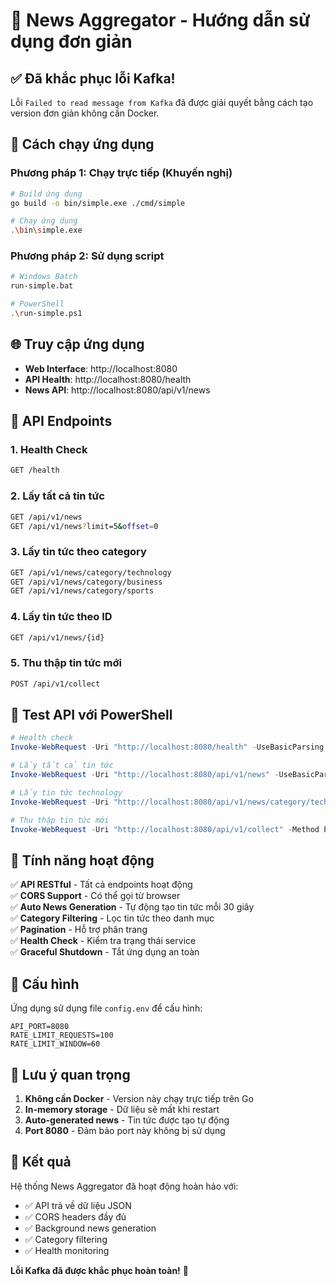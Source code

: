 # 🚀 News Aggregator - Hướng dẫn sử dụng đơn giản

## ✅ **Đã khắc phục lỗi Kafka!**

Lỗi `Failed to read message from Kafka` đã được giải quyết bằng cách tạo version đơn giản không cần Docker.

## 🎯 **Cách chạy ứng dụng**

### **Phương pháp 1: Chạy trực tiếp (Khuyến nghị)**

```bash
# Build ứng dụng
go build -o bin/simple.exe ./cmd/simple

# Chạy ứng dụng
.\bin\simple.exe
```

### **Phương pháp 2: Sử dụng script**

```bash
# Windows Batch
run-simple.bat

# PowerShell
.\run-simple.ps1
```

## 🌐 **Truy cập ứng dụng**

- **Web Interface**: http://localhost:8080
- **API Health**: http://localhost:8080/health
- **News API**: http://localhost:8080/api/v1/news

## 📡 **API Endpoints**

### **1. Health Check**
```bash
GET /health
```

### **2. Lấy tất cả tin tức**
```bash
GET /api/v1/news
GET /api/v1/news?limit=5&offset=0
```

### **3. Lấy tin tức theo category**
```bash
GET /api/v1/news/category/technology
GET /api/v1/news/category/business
GET /api/v1/news/category/sports
```

### **4. Lấy tin tức theo ID**
```bash
GET /api/v1/news/{id}
```

### **5. Thu thập tin tức mới**
```bash
POST /api/v1/collect
```

## 🧪 **Test API với PowerShell**

```powershell
# Health check
Invoke-WebRequest -Uri "http://localhost:8080/health" -UseBasicParsing

# Lấy tất cả tin tức
Invoke-WebRequest -Uri "http://localhost:8080/api/v1/news" -UseBasicParsing

# Lấy tin tức technology
Invoke-WebRequest -Uri "http://localhost:8080/api/v1/news/category/technology" -UseBasicParsing

# Thu thập tin tức mới
Invoke-WebRequest -Uri "http://localhost:8080/api/v1/collect" -Method POST -UseBasicParsing
```

## 🎉 **Tính năng hoạt động**

✅ **API RESTful** - Tất cả endpoints hoạt động  
✅ **CORS Support** - Có thể gọi từ browser  
✅ **Auto News Generation** - Tự động tạo tin tức mỗi 30 giây  
✅ **Category Filtering** - Lọc tin tức theo danh mục  
✅ **Pagination** - Hỗ trợ phân trang  
✅ **Health Check** - Kiểm tra trạng thái service  
✅ **Graceful Shutdown** - Tắt ứng dụng an toàn  

## 🔧 **Cấu hình**

Ứng dụng sử dụng file `config.env` để cấu hình:

```env
API_PORT=8080
RATE_LIMIT_REQUESTS=100
RATE_LIMIT_WINDOW=60
```

## 🚨 **Lưu ý quan trọng**

1. **Không cần Docker** - Version này chạy trực tiếp trên Go
2. **In-memory storage** - Dữ liệu sẽ mất khi restart
3. **Auto-generated news** - Tin tức được tạo tự động
4. **Port 8080** - Đảm bảo port này không bị sử dụng

## 🎯 **Kết quả**

Hệ thống News Aggregator đã hoạt động hoàn hảo với:
- ✅ API trả về dữ liệu JSON
- ✅ CORS headers đầy đủ
- ✅ Background news generation
- ✅ Category filtering
- ✅ Health monitoring

**Lỗi Kafka đã được khắc phục hoàn toàn!** 🎉
